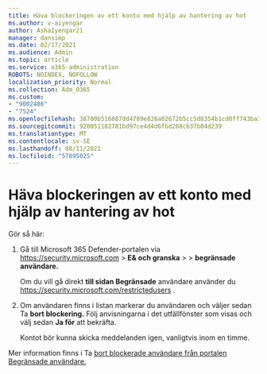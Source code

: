 ```yaml
---
title: Häva blockeringen av ett konto med hjälp av hantering av hot
ms.author: v-aiyengar
author: AshaIyengar21
manager: dansimp
ms.date: 02/17/2021
ms.audience: Admin
ms.topic: article
ms.service: o365-administration
ROBOTS: NOINDEX, NOFOLLOW
localization_priority: Normal
ms.collection: Adm_O365
ms.custom:
- "9002486"
- "7524"
ms.openlocfilehash: 38700b516887dd4789e826a02672b5cc5d8354b1cd0ff743ba321724903413ba
ms.sourcegitcommit: 920051182781bd97ce4d4d6fbd268cb37b84d239
ms.translationtype: MT
ms.contentlocale: sv-SE
ms.lasthandoff: 08/11/2021
ms.locfileid: "57895025"
---
```

# <a name="unblock-an-account-by-using-threat-management"></a>Häva blockeringen av ett konto med hjälp av hantering av hot

Gör så här:

1. Gå till Microsoft 365 Defender-portalen via <https://security.microsoft.com> \> **E& och granska** \>  \> **begränsade användare.**

   Om du vill gå direkt **till sidan Begränsade** användare använder du <https://security.microsoft.com/restrictedusers> .

2. Om användaren finns i listan markerar du användaren och väljer sedan Ta **bort blockering.** Följ anvisningarna i det utfällfönster som visas och välj sedan **Ja för** att bekräfta.

   Kontot bör kunna skicka meddelanden igen, vanligtvis inom en timme.

Mer information finns i Ta [bort blockerade användare från portalen Begränsade användare.](https://docs.microsoft.com/microsoft-365/security/office-365-security/removing-user-from-restricted-users-portal-after-spam)
